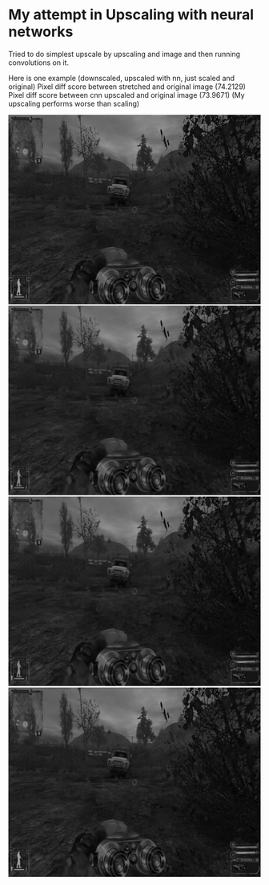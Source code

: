 # My attempt in Upscaling with neural networks
Tried to do simplest upscale by upscaling and image and then running convolutions on it.

Here is one example (downscaled, upscaled with nn, just scaled and original)
Pixel diff score between stretched and original image (74.2129)
Pixel diff score between cnn upscaled and original image (73.9671)
(My upscaling performs worse than scaling)


![Downscaled](Assets/downscaled.jpg)
![Upscaled](Assets/upscaled.jpg)
![Upscaled](Assets/scaled.jpg)
![Original](Assets/original.jpg)

